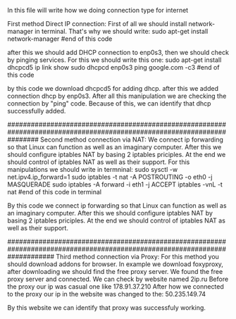In this file will write how we doing connection type for internet 

First method Direct IP connection: 
First of all we should install network-manager in terminal. That's why we should write:
sudo apt-get install network-manager
#end of this code 

after this we should add DHCP connection to enp0s3, then we should check by pinging services.
For this we should write this one:
sudo apt-get install dhcpcd5
ip link show
sudo dhcpcd enp0s3
ping google.com -c3
#end of this code

by this code we download dhcpcd5 for adding dhcp. after this we added connection dhcp by enp0s3.
After all this manipulation we are checking the connection by "ping" code. Because of this, we can identify that dhcp successfully added.

########################################################################################################################
Second method connection via NAT:
We connect ip forwarding so that Linux can function as well as an imaginary computer. After this we should configure iptables NAT by basing 2 iptables priciples.
At the end we should control of iptables NAT as well as their support.
For this manipulations we should write in termninal:
sudo sysctl -w net.ipv4.ip_forward=1
sudo iptables -t nat -A POSTROUTING -o eth0 -j MASQUERADE
sudo iptables -A forward -i eth1 -j ACCEPT
iptables -vnL -t nat
#end of this code in terminal

By this code we connect ip forwarding so that Linux can function as well as an imaginary computer. After this we should configure iptables NAT by basing 2 iptables priciples.
At the end we should control of iptables NAT as well as their support.

############################################################################################################################
Third method connection via Proxy:
For this method you should download addons for browser. In example we download foxyproxy, after downloading we should find the free proxy server. 
We found the free proxy server and connected. We can check by website named 2ip.ru
Before the proxy our ip was casual one like 178.91.37.210
After how we connected to the proxy our ip in the website was changed to the: 50.235.149.74

By this website we can identify that proxy was successfuly working.

